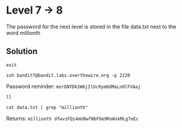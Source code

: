 # Level 7 -> 8

The password for the next level is stored in the file data.txt next to the word millionth

## Solution

```
exit
```

```
ssh bandit7@bandit.labs.overthewire.org -p 2220
```

Password reminder: `morbNTDkSW6jIlUc0ymOdMaLnOlFVAaj`

```
ll
```

```
cat data.txt | grep "millionth"
```

Returns: `millionth	dfwvzFQi4mU0wfNbFOe9RoWskMLg7eEc`
